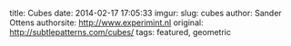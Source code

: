 title: Cubes
date: 2014-02-17 17:05:33
imgur: 
slug: cubes
author: Sander Ottens
authorsite: http://www.experimint.nl
original: http://subtlepatterns.com/cubes/
tags: featured, geometric
